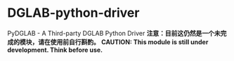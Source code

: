 # DGLAB-python-driver
 PyDGLAB - A Third-party DGLAB Python Driver
 **注意：目前这仍然是一个未完成的模块，请在使用前自行斟酌。**
 **CAUTION: This module is still under development. Think before use.**

